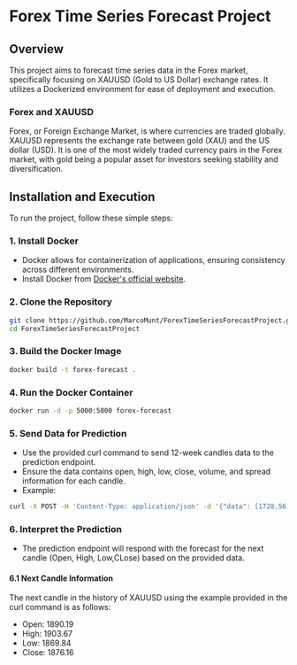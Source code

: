 # Forex Time Series Forecast Project

## Overview
This project aims to forecast time series data in the Forex market, specifically focusing on XAUUSD (Gold to US Dollar) exchange rates. It utilizes a Dockerized environment for ease of deployment and execution.

### Forex and XAUUSD
Forex, or Foreign Exchange Market, is where currencies are traded globally. XAUUSD represents the exchange rate between gold (XAU) and the US dollar (USD). It is one of the most widely traded currency pairs in the Forex market, with gold being a popular asset for investors seeking stability and diversification.

## Installation and Execution
To run the project, follow these simple steps:

### 1. Install Docker
- Docker allows for containerization of applications, ensuring consistency across different environments.
- Install Docker from [Docker's official website](https://www.docker.com/get-started).

### 2. Clone the Repository
```bash
git clone https://github.com/MarcoMunt/ForexTimeSeriesForecastProject.git
cd ForexTimeSeriesForecastProject
```

### 3. Build the Docker Image
```bash
docker build -t forex-forecast .
```

### 4. Run the Docker Container
```bash
docker run -d -p 5000:5000 forex-forecast
```

### 5. Send Data for Prediction
- Use the provided curl command to send 12-week candles data to the prediction endpoint.
- Ensure the data contains open, high, low, close, volume, and spread information for each candle.
- Example:
```bash
curl -X POST -H 'Content-Type: application/json' -d '{"data": [1728.56,1755.46,1719.25,1745.14,695664.0,5.0,1743.80,1745.43,1721.63,1732.70,605314.0,5.0,1731.17,1732.84,1677.86,1729.49,491085.0,5.0,1728.66,1758.66,1721.25,1743.46,513577.0,5.0,1742.71,1783.79,1723.70,1776.67,542195.0,5.0,1775.67,1797.88,1763.53,1776.48,532590.0,5.0,1775.48,1789.98,1756.19,1768.97,494178.0,0.0,1766.81,1843.30,1766.04,1830.85,521847.0,0.0,1833.04,1845.93,1808.77,1842.56,606858.0,0.0,1843.52,1890.09,1843.52,1881.74,643808.0,0.0,1881.41,1912.74,1872.71,1903.18,629466.0,0.0,1903.74,1916.58,1855.50,1891.51,558035.0,0.0]}' http://localhost:5000/predict
```

### 6. Interpret the Prediction
 - The prediction endpoint will respond with the forecast for the next candle (Open, High, Low,CLose) based on the provided data.

#### 6.1 Next Candle Information
The next candle in the history of XAUUSD using the example provided in the curl command is as follows:
- Open: 1890.19
- High: 1903.67
- Low: 1869.84
- Close: 1876.16

